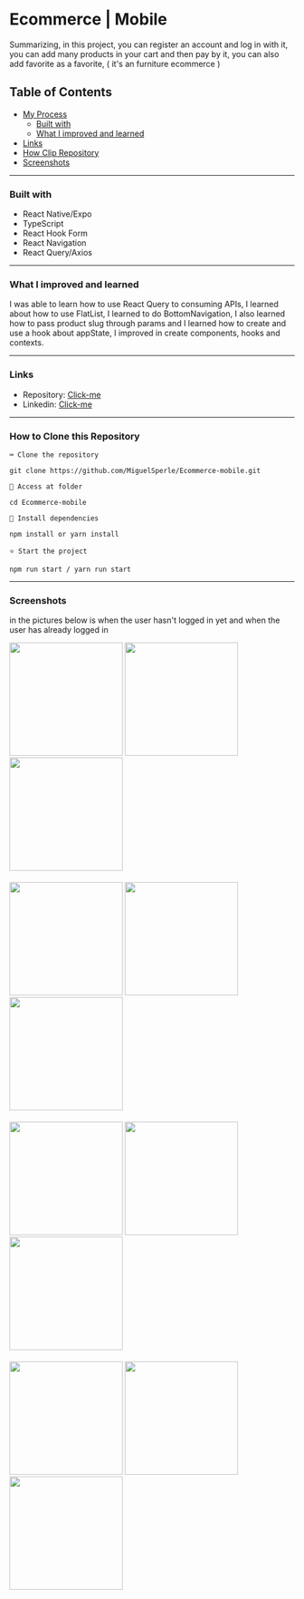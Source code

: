 # Ecommerce | Mobile

Summarizing, in this project, you can register an account and log in with it, you can add many products in your cart and then pay by it, you can also add favorite as a favorite, ( it's an furniture ecommerce )

## Table of Contents
- [My Process](#my-process)
  - [Built with](#built-with)
  - [What I improved and learned](#what-i-improved-and-learned)
- [Links](#Links)
- [How Clip Repository](#How-clip-repository)
- [Screenshots](#Screenshots)
---------------

### Built with

<ul>
  <li>React Native/Expo</li>
  <li>TypeScript</li>
  <li>React Hook Form</li>
  <li>React Navigation</li>
  <li>React Query/Axios</li>
</ul>

---------------


### What I improved and learned

I was able to learn how to use React Query to consuming APIs, I learned about how to use FlatList, I learned to do BottomNavigation, I also learned how to pass product slug through params and I learned how to create and use a hook about appState, I improved in create components, hooks and contexts.

---------------

### Links

- Repository: [Click-me](https://github.com/MiguelSperle/Ecommerce-mobile)
- Linkedin: [Click-me](#Links)

---------------

### How to Clone this Repository


```⌨ Clone the repository```

```
git clone https://github.com/MiguelSperle/Ecommerce-mobile.git
```

```📂 Access at folder```

```
cd Ecommerce-mobile
```

```📡 Install dependencies```

```
npm install or yarn install
```

```⭐ Start the project```

```
npm run start / yarn run start
```


---------------

### Screenshots

in the pictures below is when the user hasn't logged in yet and when the user has already logged in

<div style="display: column; width: 100%; justify-content: space-between;">
  <img width=200 src="https://i.imgur.com/DLu9NDA.png"/>
  <img width=200 src="https://i.imgur.com/l8609wi.png"/>
  <img width=200 src="https://i.imgur.com/Ku9YDfa.png"/>
</div>

<div style="margin-top: 20px; display: column; width: 100%; justify-content: space-between;">
  <img width=200 src="https://i.imgur.com/ifUdqs4.png"/>
  <img width=200 src="https://i.imgur.com/pWDZ4EV.png"/>
  <img width=200 src="https://i.imgur.com/B2oBiOW.png"/>
</div>


<div style="margin-top: 20px; display: column; width: 100%; justify-content: space-between">
  <img width=200 src="https://i.imgur.com/9HqyPOf.png"/>
  <img width=200 src="https://i.imgur.com/3SaBnN7.png"/>
  <img width=200 src="https://i.imgur.com/j0bBcPB.png"/> 
</div>

<div style="margin-top: 20px; display: column; width: 100%; justify-content: space-between;">
  <img width=200 src="https://i.imgur.com/JpWQ1cF.png"/>
  <img width=200 src="https://i.imgur.com/4qx711C.png"/> 
  <img width=200 src="https://i.imgur.com/w5veWXE.png"/>
</div>




